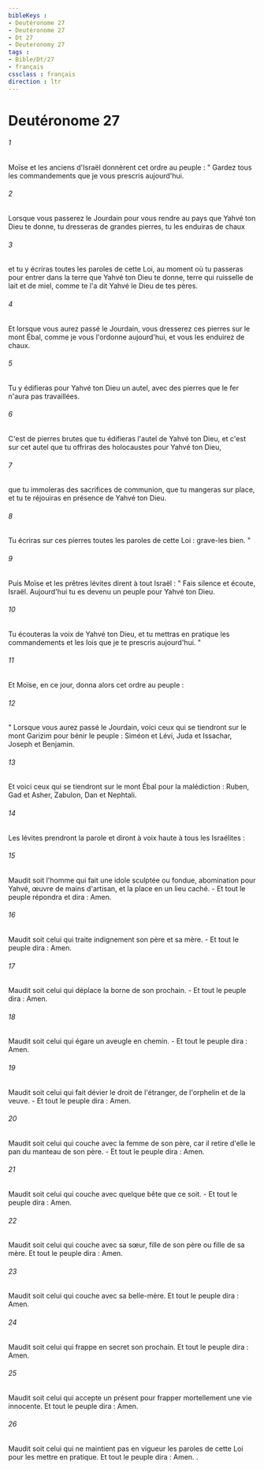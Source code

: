```yaml
---
bibleKeys : 
- Deutéronome 27
- Deutéronome 27
- Dt 27
- Deuteronomy 27
tags : 
- Bible/Dt/27
- français
cssclass : français
direction : ltr
---
```


# Deutéronome 27

###### 1
Moïse et les anciens d'Israël donnèrent cet ordre au peuple : " Gardez tous les commandements que je vous prescris aujourd'hui. 
###### 2
Lorsque vous passerez le Jourdain pour vous rendre au pays que Yahvé ton Dieu te donne, tu dresseras de grandes pierres, tu les enduiras de chaux 
###### 3
et tu y écriras toutes les paroles de cette Loi, au moment où tu passeras pour entrer dans la terre que Yahvé ton Dieu te donne, terre qui ruisselle de lait et de miel, comme te l'a dit Yahvé le Dieu de tes pères. 
###### 4
Et lorsque vous aurez passé le Jourdain, vous dresserez ces pierres sur le mont Ébal, comme je vous l'ordonne aujourd'hui, et vous les enduirez de chaux. 
###### 5
Tu y édifieras pour Yahvé ton Dieu un autel, avec des pierres que le fer n'aura pas travaillées. 
###### 6
C'est de pierres brutes que tu édifieras l'autel de Yahvé ton Dieu, et c'est sur cet autel que tu offriras des holocaustes pour Yahvé ton Dieu, 
###### 7
que tu immoleras des sacrifices de communion, que tu mangeras sur place, et tu te réjouiras en présence de Yahvé ton Dieu. 
###### 8
Tu écriras sur ces pierres toutes les paroles de cette Loi : grave-les bien. "
###### 9
Puis Moïse et les prêtres lévites dirent à tout Israël : " Fais silence et écoute, Israël. Aujourd'hui tu es devenu un peuple pour Yahvé ton Dieu. 
###### 10
Tu écouteras la voix de Yahvé ton Dieu, et tu mettras en pratique les commandements et les lois que je te prescris aujourd'hui. "
###### 11
Et Moïse, en ce jour, donna alors cet ordre au peuple : 
###### 12
" Lorsque vous aurez passé le Jourdain, voici ceux qui se tiendront sur le mont Garizim pour bénir le peuple : Siméon et Lévi, Juda et Issachar, Joseph et Benjamin. 
###### 13
Et voici ceux qui se tiendront sur le mont Ébal pour la malédiction : Ruben, Gad et Asher, Zabulon, Dan et Nephtali. 
###### 14
Les lévites prendront la parole et diront à voix haute à tous les Israélites : 
###### 15
Maudit soit l'homme qui fait une idole sculptée ou fondue, abomination pour Yahvé, œuvre de mains d'artisan, et la place en un lieu caché. - Et tout le peuple répondra et dira : Amen. 
###### 16
Maudit soit celui qui traite indignement son père et sa mère. - Et tout le peuple dira : Amen. 
###### 17
Maudit soit celui qui déplace la borne de son prochain. - Et tout le peuple dira : Amen. 
###### 18
Maudit soit celui qui égare un aveugle en chemin. - Et tout le peuple dira : Amen. 
###### 19
Maudit soit celui qui fait dévier le droit de l'étranger, de l'orphelin et de la veuve. - Et tout le peuple dira : Amen. 
###### 20
Maudit soit celui qui couche avec la femme de son père, car il retire d'elle le pan du manteau de son père. - Et tout le peuple dira : Amen. 
###### 21
Maudit soit celui qui couche avec quelque bête que ce soit. - Et tout le peuple dira : Amen. 
###### 22
Maudit soit celui qui couche avec sa sœur, fille de son père ou fille de sa mère. Et tout le peuple dira : Amen. 
###### 23
Maudit soit celui qui couche avec sa belle-mère. Et tout le peuple dira : Amen. 
###### 24
Maudit soit celui qui frappe en secret son prochain. Et tout le peuple dira : Amen. 
###### 25
Maudit soit celui qui accepte un présent pour frapper mortellement une vie innocente. Et tout le peuple dira : Amen. 
###### 26
Maudit soit celui qui ne maintient pas en vigueur les paroles de cette Loi pour les mettre en pratique. Et tout le peuple dira : Amen. . 
